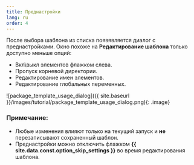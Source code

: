 ```yaml
---
title: Преднастройки
lang: ru
order: 4
---
```


После выбора шаблона из списка появявляется диалог с преднастройками. Окно похоже на **Редактирование шаблона** только доступно меньше опций:

* Вкл\выкл элементов флажком слева.
* Пропуск корневой директории.
* Редактирование имен элементов.
* Редактирование глобальных переменных.

![package_template_usage_dialog]({{ site.baseurl }}/images/tutorial/package_template_usage_dialog.png){: .image}

### Примечание:
- Любые изменения влияют только на текущий запуск и **не** перезаписывают сохраненный шаблон.
- Преднастройки можно отключить флажком **{{ site.data.const.option_skip_settings }}** во время редактирования шаблона.
